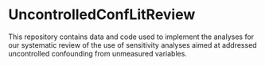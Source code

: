 # UncontrolledConfLitReview
This repository contains data and code used to implement the analyses for our systematic review of the use of sensitivity analyses aimed at addressed uncontrolled confounding from unmeasured variables.
